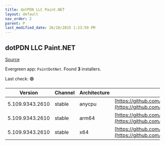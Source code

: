 ```yaml
---
title: dotPDN LLC Paint.NET
layout: default
nav_order: 2
parent: P
last_modified_date: 26/10/2025 1:23:59 PM
---
```


## dotPDN LLC Paint.NET

[Source](https://getpaint.net)

Evergreen app: `PaintDotNet`. Found **3** installers.

Last check: 🟢

| Version         | Channel | Architecture | URI                                                                                                                                                                                                              |
| --------------- | ------- | ------------ | ---------------------------------------------------------------------------------------------------------------------------------------------------------------------------------------------------------------- |
| 5.109.9343.2610 | stable  | anycpu       | [https://github.com/paintdotnet/release/releases/download/v5.1.9/paint.net.5.1.9.install.anycpu.web.zip](https://github.com/paintdotnet/release/releases/download/v5.1.9/paint.net.5.1.9.install.anycpu.web.zip) |
| 5.109.9343.2610 | stable  | arm64        | [https://github.com/paintdotnet/release/releases/download/v5.1.9/paint.net.5.1.9.install.arm64.zip](https://github.com/paintdotnet/release/releases/download/v5.1.9/paint.net.5.1.9.install.arm64.zip)           |
| 5.109.9343.2610 | stable  | x64          | [https://github.com/paintdotnet/release/releases/download/v5.1.9/paint.net.5.1.9.install.x64.zip](https://github.com/paintdotnet/release/releases/download/v5.1.9/paint.net.5.1.9.install.x64.zip)               |
